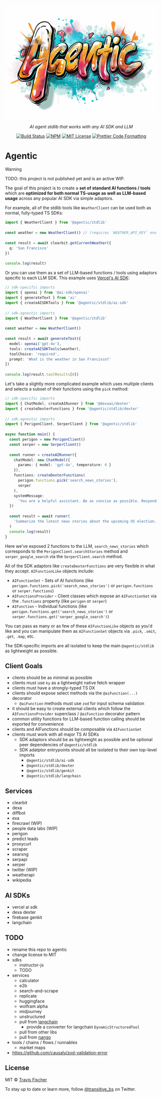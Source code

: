 <p align="center">
  <a href="https://trywalter.ai"><img alt="Agentic" src="/media/agentic-header.jpg" width="616"></a>
</p>

<p align="center">
  <em>AI agent stdlib that works with any AI SDK and LLM</em>
</p>

<p align="center">
  <a href="https://github.com/transitive-bullshit/walter/actions/workflows/main.yml"><img alt="Build Status" src="https://github.com/transitive-bullshit/walter/actions/workflows/main.yml/badge.svg" /></a>
  <a href="https://www.npmjs.com/package/@agentic/stdlib"><img alt="NPM" src="https://img.shields.io/npm/v/@agentic/stdlib.svg" /></a>
  <a href="https://github.com/transitive-bullshit/walter/blob/main/license"><img alt="MIT License" src="https://img.shields.io/badge/license-MIT-blue" /></a>
  <a href="https://prettier.io"><img alt="Prettier Code Formatting" src="https://img.shields.io/badge/code_style-prettier-brightgreen.svg" /></a>
</p>

# Agentic <!-- omit from toc -->

> [!WARNING]  
> TODO: this project is not published yet and is an active WIP.

The goal of this project is to create a **set of standard AI functions / tools** which are **optimized for both normal TS-usage as well as LLM-based usage** across any popular AI SDK via simple adaptors.

For example, all of the stdlib tools like `WeatherClient` can be used both as normal, fully-typed TS SDKs:

```ts
import { WeatherClient } from '@agentic/stdlib'

const weather = new WeatherClient() // (requires `WEATHER_API_KEY` env var)

const result = await clearbit.getCurrentWeather({
  q: 'San Francisco'
})

console.log(result)
```

Or you can use them as a set of LLM-based functions / tools using adaptors specific to each LLM SDK. This example uses [Vercel's AI SDK](https://github.com/vercel/ai):

```ts
// sdk-specific imports
import { openai } from '@ai-sdk/openai'
import { generateText } from 'ai'
import { createAISDKTools } from '@agentic/stdlib/ai-sdk'

// sdk-agnostic imports
import { WeatherClient } from '@agentic/stdlib'

const weather = new WeatherClient()

const result = await generateText({
  model: openai('gpt-4o'),
  tools: createAISDKTools(weather),
  toolChoice: 'required',
  prompt: 'What is the weather in San Francisco?'
})

console.log(result.toolResults[0])
```

Let's take a slightly more complicated example which uses multiple clients and selects a subset of their functions using the `pick` method:

```ts
// sdk-specific imports
import { ChatModel, createAIRunner } from '@dexaai/dexter'
import { createDexterFunctions } from '@agentic/stdlib/dexter'

// sdk-agnostic imports
import { PerigonClient, SerperClient } from '@agentic/stdlib'

async function main() {
  const perigon = new PerigonClient()
  const serper = new SerperClient()

  const runner = createAIRunner({
    chatModel: new ChatModel({
      params: { model: 'gpt-4o', temperature: 0 }
    }),
    functions: createDexterFunctions(
      perigon.functions.pick('search_news_stories'),
      serper
    ),
    systemMessage:
      'You are a helpful assistant. Be as concise as possible. Respond in markdown. Always cite your sources.'
  })

  const result = await runner(
    'Summarize the latest news stories about the upcoming US election.'
  )
  console.log(result)
}
```

Here we've exposed 2 functions to the LLM, `search_news_stories` which corresponds to the `PerigonClient.searchStories` method and `serper_google_search` via the `SerperClient.search` method.

All of the SDK adaptors like `createDexterFunctions` are very flexible in what they accept. `AIFunctionLike` objects include:

- `AIFunctionSet` - Sets of AI functions (like `perigon.functions.pick('search_news_stories')` or `perigon.functions` or `serper.functions`)
- `AIFunctionsProvider` - Client classes which expose an `AIFunctionSet` via the `.functions` property (like `perigon` or `serper`)
- `AIFunction` - Individual functions (like `perigon.functions.get('search_news_stories')` or `serper.functions.get('serper_google_search')`)

You can pass as many or as few of these `AIFunctionLike` objects as you'd like and you can manipulate them as `AIFunctionSet` objects via `.pick`, `.omit`, `.get`, `.map`, etc.

The SDK-specific imports are all isolated to keep the main `@agentic/stdlib` as lightweight as possible.

## Client Goals

- clients should be as minimal as possible
- clients must use `ky` as a lightweight native fetch wrapper
- clients must have a strongly-typed TS DX
- clients should expose select methods via the `@aiFunction(...)` decorator
  - `@aiFunction` methods must use `zod` for input schema validation
- it should be easy to create external clients which follow the `AIFunctionsProvider` superclass / `@aiFunction` decorator pattern
- common utility functions for LLM-based function calling should be exported for convenience
- clients and AIFunctions should be composable via `AIFunctionSet`
- clients must work with all major TS AI SDKs
  - SDK adaptors should be as lightweight as possible and be optional peer dependencies of `@agentic/stdlib`
  - SDK adatptor entrypoints should all be isolated to their own top-level imports
    - `@agentic/stdlib/ai-sdk`
    - `@agentic/stdlib/dexter`
    - `@agentic/stdlib/genkit`
    - `@agentic/stdlib/langchain`

## Services

- clearbit
- dexa
- diffbot
- exa
- firecrawl (WIP)
- people data labs (WIP)
- perigon
- predict leads
- proxycurl
- scraper
- searxng
- serpapi
- serper
- twitter (WIP)
- weatherapi
- wikipedia

## AI SDKs

- vercel ai sdk
- dexa dexter
- firebase genkit
- langchain

## TODO

- rename this repo to agentic
- change license to MIT
- sdks
  - instructor-js
  - TODO
- services
  - calculator
  - e2b
  - search-and-scrape
  - replicate
  - huggingface
  - wolfram alpha
  - midjourney
  - unstructured
  - pull from [langchain](https://github.com/langchain-ai/langchainjs/tree/main/langchain)
    - provide a converter for langchain `DynamicStructuredTool`
  - pull from other libs
  - pull from [nango](https://docs.nango.dev/integrations/overview)
- tools / chains / flows / runnables
  - market maps
- https://github.com/causaly/zod-validation-error

## License

MIT © [Travis Fischer](https://twitter.com/transitive_bs)

To stay up to date or learn more, follow [@transitive_bs](https://twitter.com/transitive_bs) on Twitter.
